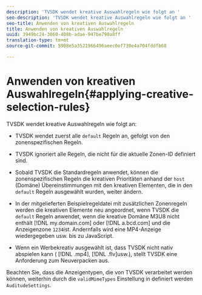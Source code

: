 ```yaml
---
description: 'TVSDK wendet kreative Auswahlregeln wie folgt an '
seo-description: 'TVSDK wendet kreative Auswahlregeln wie folgt an '
seo-title: Anwenden von kreativen Auswahlregeln
title: Anwenden von kreativen Auswahlregeln
uuid: 3949bc24-3060-408b-adae-947be790a8ff
translation-type: tm+mt
source-git-commit: 5908e5a3521966496aeec0ef730e4a704fddfb68

---
```



# Anwenden von kreativen Auswahlregeln{#applying-creative-selection-rules}

TVSDK wendet kreative Auswahlregeln wie folgt an:

* TVSDK wendet zuerst alle `default` Regeln an, gefolgt von den zonenspezifischen Regeln.
* TVSDK ignoriert alle Regeln, die nicht für die aktuelle Zonen-ID definiert sind.
* Sobald TVSDK die Standardregeln anwendet, können die zonenspezifischen Regeln die kreativen Prioritäten anhand der `host` (Domäne) Übereinstimmungen mit den kreativen Elementen, die in den `default` Regeln ausgewählt wurden, weiter ändern.

* In der mitgelieferten Beispielregeldatei mit zusätzlichen Zonenregeln werden die kreativen Elemente neu angeordnet, wenn TVSDK die `default` Regeln anwendet, wenn die kreative Domäne M3U8 nicht enthält [!DNL my.domain.com] oder [!DNL a.bcd.com] und die Anzeigenzone `1234`ist. Andernfalls wird eine MP4-Anzeige wiedergegeben usw. bis zu JavaScript.

* Wenn ein Werbekreativ ausgewählt ist, dass TVSDK nicht nativ abspielen kann ( [!DNL .mp4], [!DNL .flv]usw.), stellt TVSDK eine Anforderung zum Neuverpacken aus.

Beachten Sie, dass die Anzeigentypen, die von TVSDK verarbeitet werden können, weiterhin durch die `validMimeTypes` Einstellung in definiert werden `AuditudeSettings`.
